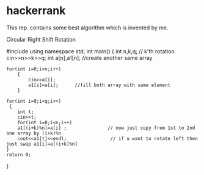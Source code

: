 # hackerrank
This rep. contains some best algorithm which is invented by me.


Circular Right Shift Rotation 


#include <iostream>
using namespace std;
int main()
{
    int n,k,q;         // k'th rotation 
    cin>>n>>k>>q;
    int a[n],a1[n];     //create another same array 
    
    for(int i=0;i<n;i++)
        {
            cin>>a[i];
            a1[i]=a[i];      //fill both array with same element 
        }
    
    for(int i=0;i<q;i++)
     {
        int t;
        cin>>t;
        for(int i=0;i<n;i++)
        a1[(i+k)%n]=a[i] ;               // now just copy from 1st to 2nd one array by (i+k)%n 
        cout<<a1[t]<<endl;                // if u want to rotate left then just swap a1[i]=a[(i+k)%n]
    }
    return 0;
}

